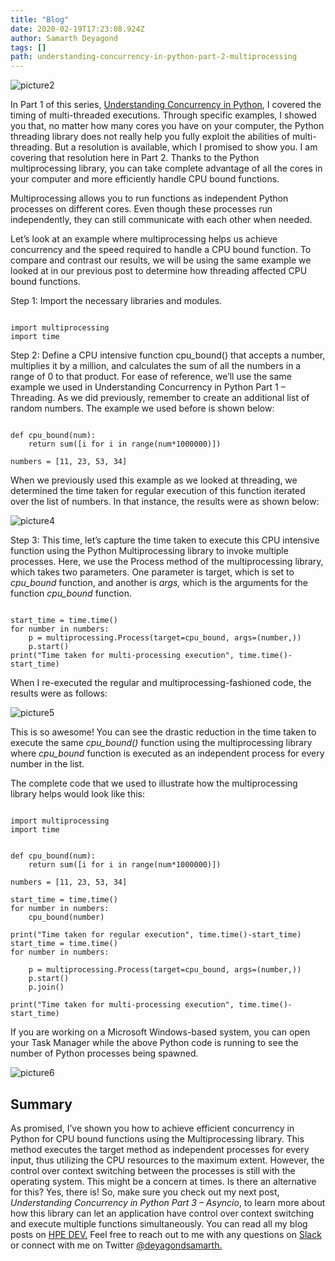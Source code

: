 ```yaml
---
title: "Blog"
date: 2020-02-19T17:23:08.924Z
author: Samarth Deyagond 
tags: []
path: understanding-concurrency-in-python-part-2-multiprocessing
---
```

![picture2](https://hpe-developer-portal.s3.amazonaws.com/uploads/media/2020/1/picture2-1582133413956.png)

In Part 1 of this series, [Understanding Concurrency in Python](https://developer.hpe.com/blog/understanding-concurrency-in-python-part-1-threading), I covered the timing of multi-threaded executions. Through specific examples, I showed you that, no matter how many cores you have on your computer, the Python threading library does not really help you fully exploit the abilities of multi-threading. But a resolution is available, which I promised to show you. I am covering that resolution here in Part 2. Thanks to the Python multiprocessing library, you can take complete advantage of all the cores in your computer and more efficiently handle CPU bound functions.

Multiprocessing allows you to run functions as independent Python processes on different cores. Even though these processes run independently, they can still communicate with each other when needed. 

Let’s look at an example where multiprocessing helps us achieve concurrency and the speed required to handle a CPU bound function. To compare and contrast our results, we will be using the same example we looked at in our previous post to determine how threading affected CPU bound functions.

Step 1: Import the necessary libraries and modules.


```

import multiprocessing
import time

```

Step 2: Define a CPU intensive function cpu_bound() that accepts a number, multiplies it by a million, and calculates the sum of all the numbers in a range of 0 to that product. For ease of reference, we’ll use the same example we used in Understanding Concurrency in Python Part 1 – Threading. As we did previously, remember to create an additional list of random numbers. The example we used before is shown below:


```

def cpu_bound(num):
    return sum([i for i in range(num*1000000)])

numbers = [11, 23, 53, 34]

```

When we previously used this example as we looked at threading, we determined the time taken for regular execution of this function iterated over the list of numbers. In that instance, the results were as shown below:


![picture4](https://hpe-developer-portal.s3.amazonaws.com/uploads/media/2020/1/picture4-1582133425400.png)


Step 3: This time, let’s capture the time taken to execute this CPU intensive function using the Python Multiprocessing library to invoke multiple processes. Here, we use the Process method of the multiprocessing library, which takes two parameters. One parameter is target, which is set to *cpu_bound* function, and another is *args,* which is the arguments for the function *cpu_bound* function.


```

start_time = time.time()
for number in numbers:
    p = multiprocessing.Process(target=cpu_bound, args=(number,))
    p.start()
print("Time taken for multi-processing execution", time.time()-start_time)

```

When I re-executed the regular and multiprocessing-fashioned code, the results were as follows:


![picture5](https://hpe-developer-portal.s3.amazonaws.com/uploads/media/2020/1/picture5-1582133442778.png)

This is so awesome! You can see the drastic reduction in the time taken to execute the same *cpu_bound()* function using the multiprocessing library where *cpu_bound* function is executed as an independent process for every number in the list.

The complete code that we used to illustrate how the multiprocessing library helps would look like this:


```

import multiprocessing
import time


def cpu_bound(num):
    return sum([i for i in range(num*1000000)])

numbers = [11, 23, 53, 34]

start_time = time.time()
for number in numbers:
    cpu_bound(number)

print("Time taken for regular execution", time.time()-start_time)
start_time = time.time()
for number in numbers:

    p = multiprocessing.Process(target=cpu_bound, args=(number,))
    p.start()
    p.join()

print("Time taken for multi-processing execution", time.time()-start_time)

```

If you are working on a Microsoft Windows-based system, you can open your Task Manager while the above Python code is running to see the number of Python processes being spawned.


![picture6](https://hpe-developer-portal.s3.amazonaws.com/uploads/media/2020/1/picture6-1582133457943.png)

## Summary

As promised, I’ve shown you how to achieve efficient concurrency in Python for CPU bound functions using the Multiprocessing library. This method executes the target method as independent processes for every input, thus utilizing the CPU resources to the maximum extent. However, the control over context switching between the processes is still with the operating system. This might be a concern at times. Is there an alternative for this? Yes, there is! So, make sure you check out my next post, *Understanding Concurrency in Python Part 3 – Asyncio*, to learn more about how this library can let an application have control over context switching and execute multiple functions simultaneously. You can read all my blog posts on [HPE DEV.](https://developer.hpe.com/blog) Feel free to reach out to me with any questions on [Slack](https://hpedev.slack.com/?redir=%2Fteam%2FUQM0ZTE1F) or connect with me on Twitter [@deyagondsamarth.](https://twitter.com/deyagondsamarth)